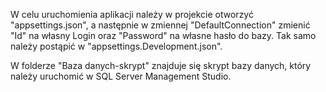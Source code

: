 W celu uruchomienia aplikacji należy w projekcie otworzyć "appsettings.json", a następnie w zmiennej 
"DefaultConnection" zmienić "Id" na własny Login oraz "Password" na własne hasło do bazy.
Tak samo należy postąpić w "appsettings.Development.json".

W folderze "Baza danych-skrypt" znajduje się skrypt bazy danych, który należy uruchomić 
w SQL Server Management Studio.